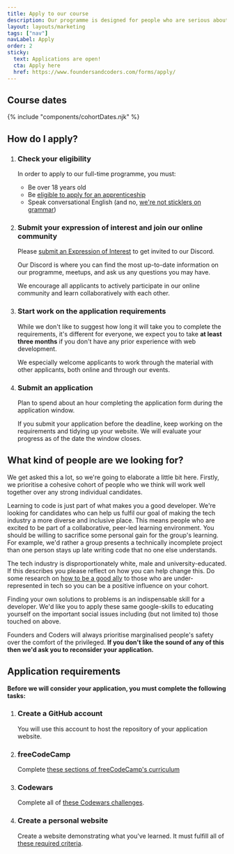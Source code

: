 ```yaml
---
title: Apply to our course
description: Our programme is designed for people who are serious about a career in web development, are comfortable with uncertainty, can take initiative, and believe strongly in the value of community and helping others.
layout: layouts/marketing
tags: ["nav"]
navLabel: Apply
order: 2
sticky:
  text: Applications are open!
  cta: Apply here
  href: https://www.foundersandcoders.com/forms/apply/
---
```


## Course dates

{% include "components/cohortDates.njk" %}

<!-- {ul:.grid} -->

## How do I apply?

1. ### Check your eligibility

   In order to apply to our full-time programme, you must:

   - Be over 18 years old
   - Be [eligible to apply for an apprenticeship](https://www.gov.uk/guidance/apprenticeship-funding-rules-for-employers/annex-a-eligibility-criteria-who-we-fund)
   - Speak conversational English (and no, [we're not sticklers on grammar](https://wearyourvoicemag.com/language-purists-white-supremacy-classism/))

1. ### Submit your expression of interest and join our online community

   Please [submit an Expression of Interest](https://docs.google.com/forms/d/e/1FAIpQLSepdNxKsrMjhfnbdkzKUgNpeWFmp8WLyiqTe_UY10TsPpFOEQ/viewform) to get invited to our Discord. 

   Our Discord is where you can find the most up-to-date information on our programme, meetups, and ask us any questions you may have.

   We encourage all applicants to actively participate in our online community and learn collaboratively with each other.

1. ### Start work on the application requirements

   While we don't like to suggest how long it will take you to complete the requirements, it's different for everyone, we expect you to take **at least three months** if you don't have any prior experience with web development.

   We especially welcome applicants to work through the material with other applicants, both online and through our events.

1. ### Submit an application

   Plan to spend about an hour completing the application form during the application window.

   If you submit your application before the deadline, keep working on the requirements and tidying up your website. We will evaluate your progress as of the date the window closes.

   <!-- {ol:.grid} -->

## What kind of people are we looking for?

We get asked this a lot, so we're going to elaborate a little bit here. Firstly, we prioritise a cohesive cohort of people who we think will work well together over any strong individual candidates.

Learning to code is just part of what makes you a good developer. We're looking for candidates who can help us fulfil our goal of making the tech industry a more diverse and inclusive place. This means people who are excited to be part of a collaborative, peer-led learning environment. You should be willing to sacrifice some personal gain for the group's learning. For example, we'd rather a group presents a technically incomplete project than one person stays up late writing code that no one else understands.

The tech industry is disproportionately white, male and university-educated. If this describes you please reflect on how you can help change this. Do some research on [how to be a good ally](https://www.guidetoallyship.com) to those who are under-represented in tech so you can be a positive influence on your cohort.

Finding your own solutions to problems is an indispensable skill for a developer. We'd like you to apply these same google-skills to educating yourself on the important social issues including (but not limited to) those touched on above.

Founders and Coders will always prioritise marginalised people's safety over the comfort of the privileged. **If you don't like the sound of any of this then we'd ask you to reconsider your application.**

## Application requirements

**Before we will consider your application, you must complete the following tasks:**

1. ### Create a GitHub account

   You will use this account to host the repository of your application website.

1. ### freeCodeCamp

   Complete [these sections of freeCodeCamp's curriculum](/requirements/freecodecamp)

1. ### Codewars

   Complete all of [these Codewars challenges](/requirements/codewars).

1. ### Create a personal website

   Create a website demonstrating what you've learned. It must fulfill all of [these required criteria](/requirements/website).
